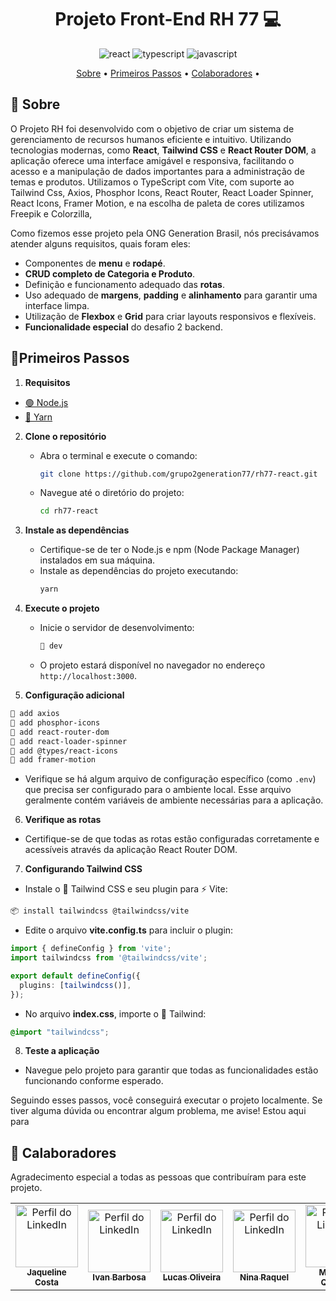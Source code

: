 <div align="center">
  
[JAVASCRIPT__BADGE]: https://img.shields.io/badge/Javascript-000?style=for-the-badge&logo=javascript
[TYPESCRIPT__BADGE]: https://img.shields.io/badge/typescript-D4FAFF?style=for-the-badge&logo=typescript
[REACT__BADGE]: https://img.shields.io/badge/React-005CFE?style=for-the-badge&logo=react
  
</div>

<h1 align="center" style="font-weight: bold;">Projeto Front-End RH 77 💻</h1>

<div align="center">
  
![react][REACT__BADGE]
![typescript][TYPESCRIPT__BADGE]
![javascript][JAVASCRIPT__BADGE]

</div>

<p align="center">
 <a href="#about">Sobre</a> • 
 <a href="#started">Primeiros Passos</a> • 
  <a href="#colab">Colaboradores</a> •
</p>


<h2 id="about">📌 Sobre</h2>

O Projeto RH foi desenvolvido com o objetivo de criar um sistema de gerenciamento de recursos humanos eficiente e intuitivo. Utilizando tecnologias modernas, como **React**, **Tailwind CSS** e **React Router DOM**, a aplicação oferece uma interface amigável e responsiva, facilitando o acesso e a manipulação de dados importantes para a administração de temas e produtos.
Utilizamos o TypeScript com Vite, com suporte ao Tailwind Css, Axios, Phosphor Icons, React Router, React Loader Spinner, React Icons, Framer Motion, e na escolha de paleta de cores utilizamos Freepik e Colorzilla, 

Como fizemos esse projeto pela ONG Generation Brasil, nós precisávamos atender alguns requisitos, quais foram eles: 

- Componentes de **menu** e **rodapé**.
- **CRUD completo de Categoria e Produto**.
- Definição e funcionamento adequado das **rotas**.
- Uso adequado de **margens**, **padding** e **alinhamento** para garantir uma interface limpa.
- Utilização de **Flexbox** e **Grid** para criar layouts responsivos e flexíveis.
- **Funcionalidade especial** do desafio 2 backend.


<h2 id="started">🚀Primeiros Passos</h2>

1. **Requisitos**
   
 - [🟢 Node.js](https://nodejs.org/)
 - [🧶 Yarn](https://yarnpkg.com/)
   
2. **Clone o repositório**
   - Abra o terminal e execute o comando:
     ```sh
     git clone https://github.com/grupo2generation77/rh77-react.git
     ```
   - Navegue até o diretório do projeto:
     ```sh
     cd rh77-react
     ```

3. **Instale as dependências**
   - Certifique-se de ter o Node.js e npm (Node Package Manager) instalados em sua máquina.
   - Instale as dependências do projeto executando:
     ```sh
     yarn
     ```

4. **Execute o projeto**
   - Inicie o servidor de desenvolvimento:
     ```sh
     🧶 dev
     ```
   - O projeto estará disponível no navegador no endereço `http://localhost:3000`.

5. **Configuração adicional**
 ```sh
🧶 add axios
🧶 add phosphor-icons
🧶 add react-router-dom
🧶 add react-loader-spinner
🧶 add @types/react-icons
🧶 add framer-motion
```
   - Verifique se há algum arquivo de configuração específico (como `.env`) que precisa ser configurado para o ambiente local. Esse arquivo geralmente contém variáveis de ambiente necessárias para a aplicação.

6. **Verifique as rotas**
 - Certifique-se de que todas as rotas estão configuradas corretamente e acessíveis através da aplicação React Router DOM.
     
7. **Configurando Tailwind CSS**
  - Instale o 🎨 Tailwind CSS e seu plugin para ⚡ Vite:

```sh
📦 install tailwindcss @tailwindcss/vite
```

- Edite o arquivo **vite.config.ts** para incluir o plugin:

```ts
import { defineConfig } from 'vite';
import tailwindcss from '@tailwindcss/vite';

export default defineConfig({
  plugins: [tailwindcss()],
});
```

- No arquivo **index.css**, importe o 🎨 Tailwind:

```css
@import "tailwindcss";
```
   
8. **Teste a aplicação**
- Navegue pelo projeto para garantir que todas as funcionalidades estão funcionando conforme esperado.

Seguindo esses passos, você conseguirá executar o projeto localmente. Se tiver alguma dúvida ou encontrar algum problema, me avise! Estou aqui para 

<h2 id="colab">🤝 Calaboradores</h2>

Agradecimento especial a todas as pessoas que contribuíram para este projeto.

<table>
  <tr>
    <td align="center">
      <a href="#">
<img src="https://media.licdn.com/dms/image/v2/D4D03AQHhaZoYRKxtsg/profile-displayphoto-shrink_800_800/profile-displayphoto-shrink_800_800/0/1729899450213?e=1743638400&v=beta&t=IQKOLXKYW-dgsyhahqEpHNtViFOnW2zfsPOA8NClOq4" width="100px;" alt="Perfil do LinkedIn"/><br>
        <sub>
          <b>Jaqueline Costa</b>
        </sub>
      </a>
    </td>
    <td align="center">
      <a href="#">
       <img src="https://media.licdn.com/dms/image/v2/D4D03AQFjWcNyZu2Ptg/profile-displayphoto-shrink_800_800/profile-displayphoto-shrink_800_800/0/1719620770969?e=1743638400&v=beta&t=TkPfs7_n5gGAVjFBBEHTix6uUAa1aVLMqLk-5_1s7z0" width="100px;" alt="Perfil do LinkedIn"/><br>
        <sub>
          <b>Ivan Barbosa</b>
        </sub>
      </a>
    </td>
    <td align="center">
      <a href="#">
       <img src="https://media.licdn.com/dms/image/v2/D4D03AQEkBH9bPMiTKw/profile-displayphoto-shrink_800_800/profile-displayphoto-shrink_800_800/0/1729541301387?e=1743638400&v=beta&t=qXKzsccrOWR6kEaqt_g-pcOy39RU19i5VALw0aiSv-Q" width="100px;" alt="Perfil do LinkedIn"/><br>
        <sub>
          <b>Lucas Oliveira</b>
        </sub>
      </a>
    </td>
     <td align="center">
      <a href="#">
<img src="https://media.licdn.com/dms/image/v2/D4D03AQETZvl8qd4Dyg/profile-displayphoto-shrink_800_800/B4DZQfUeEyHcAc-/0/1735692248536?e=1743638400&v=beta&t=G8wBsIqockdUyoIf_p09bQsP56ZAWLXYq7J8oQFmuqM" width="100px;" alt="Perfil do LinkedIn"/><br>
        <sub>
          <b>Nina Raquel</b>
        </sub>
      </a>
    </td>
     <td align="center">
      <a href="#">
<img src="https://media.licdn.com/dms/image/v2/D4D03AQGNuaxckRDF7Q/profile-displayphoto-shrink_800_800/profile-displayphoto-shrink_800_800/0/1730742826051?e=1743638400&v=beta&t=OEz6bMOclSK3-my6MjeIFoOdt5dcR_8m6Q_6aSdu_hk" width="100px;" alt="Perfil do LinkedIn"/><br>
        <sub>
          <b>Matheus Queiroz</b>
        </sub>
      </a>
    </td>
     <td align="center">
      <a href="#">
<img src="https://media.licdn.com/dms/image/v2/D4D03AQFLw_w4gY3BXQ/profile-displayphoto-shrink_800_800/profile-displayphoto-shrink_800_800/0/1724398107767?e=1743638400&v=beta&t=QIed63iRmZxdOK0Dq-KZiN7ESOIK9QQg8uQ9FN14Qnc" width="100px;" alt="Perfil do LinkedIn"/><br>
        <sub>
          <b>Vitória Manuela</b>
        </sub>
      </a>
    </td>
  </tr>
</table>


